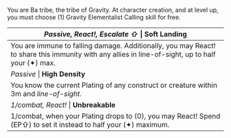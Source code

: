 You are Ba tribe, the tribe of Gravity. At character creation, and at level up, you must choose (1) Gravity Elementalist Calling skill for free.

| *Passive, React!, Escalate ⇧* \| **Soft Landing**                                                                                                |
| ------------------------------------------------------------------------------------------------------------------------------------------------ |
| You are immune to falling damage. Additionally, you may React! to share this immunity with any allies in line-of-sight, up to half your (✦) max. |
| *Passive* \| **High Density**                                                                                                                    |
| You know the current Plating of any construct or creature within 3m and *line-of-sight*.                                                         |
| *1/combat, React!* \| **Unbreakable**                                                                                                            |
| 1/combat, when your Plating drops to (0), you may React! Spend (EP⇧) to set it instead to half your (✦) maximum.                                 |

